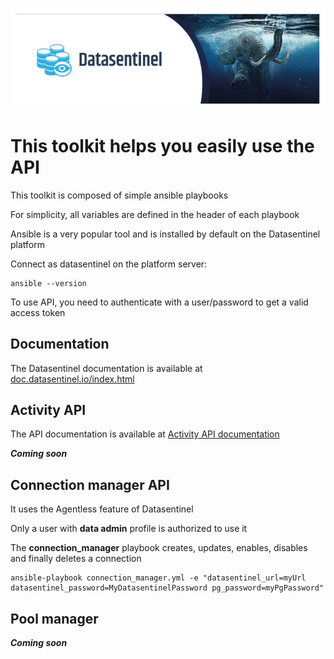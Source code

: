 ![Datasentinel](images/datasentinel-logo.jpg)


# This toolkit helps you easily use the API

This toolkit is composed of simple ansible playbooks

For simplicity, all variables are defined in the header of each playbook

Ansible is a very popular tool and is installed by default on the Datasentinel platform

Connect as datasentinel on the platform server:
```
ansible --version
```

To use API, you need to authenticate with a user/password to get a valid access token


## Documentation

The Datasentinel documentation is available at [doc.datasentinel.io/index.html](https://doc.datasentinel.io/index.html)


## Activity API

The API documentation is available at [Activity API documentation](https://doc.datasentinel.io/features/APIs.html)

***Coming soon***

## Connection manager API 
It uses the Agentless feature of Datasentinel

Only a user with **data admin** profile is authorized to use it

The **connection_manager** playbook creates, updates, enables, disables and finally deletes a connection

```
ansible-playbook connection_manager.yml -e "datasentinel_url=myUrl datasentinel_password=MyDatasentinelPassword pg_password=myPgPassword"
```

## Pool manager

***Coming soon***
